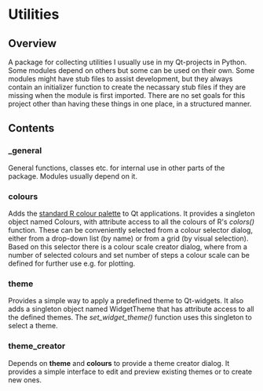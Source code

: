 # Utilities #
## Overview ##

A package for collecting utilities I usually use in my Qt-projects in Python. Some modules depend on others but some can be used on their own. Some modules might have stub files to assist development, but they always contain an initializer function to create the necassary stub files if they are missing when the module is first imported. There are no set goals for this project other than having these things in one place, in a structured manner.

## Contents ##
### _general ###

General functions, classes etc. for internal use in other parts of the package. Modules usually depend on it.

### colours ###

Adds the [standard R colour palette](https://r-charts.com/colors/) to Qt applications. It provides a singleton object named Colours, with attribute access to all the colours of R's *colors()* function. These can be conveniently selected from a colour selector dialog, either from a drop-down list (by name) or from a grid (by visual selection). Based on this selector there is a colour scale creator dialog, where from a number of selected colours and set number of steps a colour scale can be defined for further use e.g. for plotting.

### theme ###

Provides a simple way to apply a predefined theme to Qt-widgets. It also adds a singleton object named WidgetTheme that has attribute access to all the defined themes. The *set_widget_theme()* function uses this singleton to select a theme.

### theme_creator ###

Depends on **theme** and **colours** to provide a theme creator dialog. It provides a simple interface to edit and preview existing themes or to create new ones.